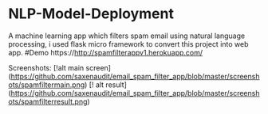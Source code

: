 # NLP-Model-Deployment
A machine learning app which filters spam email using natural language processing, i used flask micro framework to convert this project into web app.
#Demo https://http://spamfilterappv1.herokuapp.com/

Screenshots:
[!alt main screen] (https://github.com/saxenaudit/email_spam_filter_app/blob/master/screenshots/spamfiltermain.png)
[! alt result] (https://github.com/saxenaudit/email_spam_filter_app/blob/master/screenshots/spamfilterresult.png)
